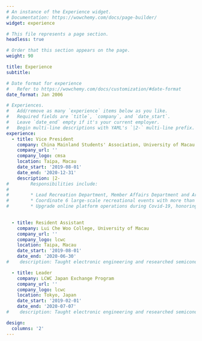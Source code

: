 ```yaml
---
# An instance of the Experience widget.
# Documentation: https://wowchemy.com/docs/page-builder/
widget: experience

# This file represents a page section.
headless: true

# Order that this section appears on the page.
weight: 90

title: Experience
subtitle:

# Date format for experience
#   Refer to https://wowchemy.com/docs/customization/#date-format
date_format: Jan 2006

# Experiences.
#   Add/remove as many `experience` items below as you like.
#   Required fields are `title`, `company`, and `date_start`.
#   Leave `date_end` empty if it's your current employer.
#   Begin multi-line descriptions with YAML's `|2-` multi-line prefix.
experience:
  - title: Vice President
    company: China Mainland Students' Association, University of Macau Student Union
    company_url: ''
    company_logo: cmsa
    location: Taipa, Macau
    date_start: '2019-08-01'
    date_end: '2020-12-31'
    description: |2-
#        Responsibilities include:
#        
#        * Lead Recreation Department, Member Affairs Department and Arts Group
#        * Coordinate 6 large-scale recreational events with more than 90% attendance rate, earning _Most Favorite Student Activity Award 2020_
#        * Upgrade online platform operations during Covid-19, honoring Most _Favorite Student Organization Award 2020_

        
  - title: Resident Assistant
    company: Lui Che Woo College, University of Macau
    company_url: ''
    company_logo: lcwc
    location: Taipa, Macau
    date_start: '2019-08-01'
    date_end: '2020-06-30'
#    description: Taught electronic engineering and researched semiconductor physics.

  - title: Leader
    company: LCWC Japan Exchange Program
    company_url: ''
    company_logo: lcwc
    location: Tokyo, Japan
    date_start: '2019-02-01'
    date_end: '2020-07-07'
#    description: Taught electronic engineering and researched semiconductor physics.

design:
  columns: '2'
---
```


